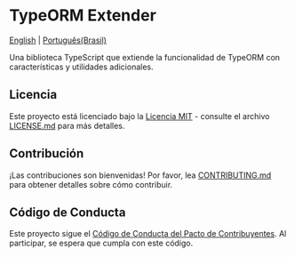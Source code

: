 # TypeORM Extender

[English](README.md) | [Português(Brasil)](README_pt_BR.md)

Una biblioteca TypeScript que extiende la funcionalidad de TypeORM con características y utilidades adicionales.

## Licencia

Este proyecto está licenciado bajo la [Licencia MIT](LICENSE.md) - consulte el archivo [LICENSE.md](LICENSE.md) para más detalles.

## Contribución

¡Las contribuciones son bienvenidas! Por favor, lea [CONTRIBUTING.md](CONTRIBUTING.md) para obtener detalles sobre cómo contribuir.

## Código de Conducta

Este proyecto sigue el [Código de Conducta del Pacto de Contribuyentes](CODE_OF_CONDUCT.md). Al participar, se espera que cumpla con este código.
